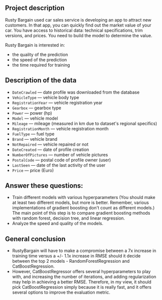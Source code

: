 ## Project description

Rusty Bargain used car sales service is developing an app to attract new customers. In that app, you can quickly find out the market value of your car. You have access to historical data: technical specifications, trim versions, and prices. You need to build the model to determine the value.

Rusty Bargain is interested in:
- the quality of the prediction
- the speed of the prediction
- the time required for training



## Description of the data

- `DateCrawled` — date profile was downloaded from the database
- `VehicleType` — vehicle body type
- `RegistrationYear` — vehicle registration year
- `Gearbox` — gearbox type
- `Power` — power (hp)
- `Model` — vehicle model
- `Mileage` — mileage (measured in km due to dataset's regional specifics)
- `RegistrationMonth` — vehicle registration month
- `FuelType` — fuel type
- `Brand` — vehicle brand
- `NotRepaired` — vehicle repaired or not
- `DateCreated` — date of profile creation
- `NumberOfPictures` — number of vehicle pictures
- `PostalCode` — postal code of profile owner (user)
- `LastSeen` — date of the last activity of the user
- `Price` — price (Euro)



## Answer these questions:

- Train different models with various hyperparameters (You should make at least two different models, but more is better. Remember, various implementations of gradient boosting don't count as different models.) The main point of this step is to compare gradient boosting methods with random forest, decision tree, and linear regression.
- Analyze the speed and quality of the models.


## General conclusion

- RustyBargain will have to make a compromise between a 7x increase in training time versus a +/- 1.1x increase in RMSE should it decide between the top 2 models - RandomForestRegression and CatBoostRegression.
- However, CatBoostRegressor offers several hyperparameters to play with, and increasing the number of iterations, and adding regularization may help in achieving a better RMSE. Therefore, in my view, it should pick CatBoostRegression simply because it is really fast, and it offers several options to improve the evaluation metric.